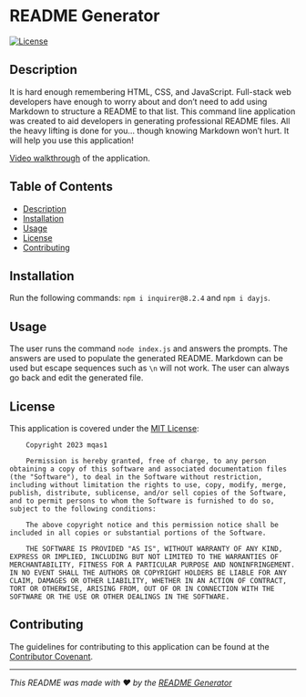 # README Generator 
  
  
[![License](https://img.shields.io/badge/License-MIT-yellow.svg)](https://opensource.org/licenses/MIT)
  
  
## Description
  
It is hard enough remembering HTML, CSS, and JavaScript. Full-stack web developers have enough to worry about and don’t need to add using Markdown to structure a README to that list. This command line application was created to aid developers in generating professional README files. All the heavy lifting is done for you… though knowing Markdown won’t hurt. It will help you use this application!

[Video walkthrough](https://drive.google.com/file/d/1ksFJZKLMN7IBEn2tIB55XRpFzrmkNm5f/view?usp=sharing) of the application.
  
  
## Table of Contents
  

- [Description](#description)
- [Installation](#installation)
- [Usage](#usage)
- [License](#license)
- [Contributing](#contributing)
  
  
## Installation
  
Run the following commands: ```npm i inquirer@8.2.4``` and ```npm i dayjs```.
  
  
## Usage
  
The user runs the command ```node index.js``` and answers the prompts. The answers are used to populate the generated README. Markdown can be used but escape sequences such as ```\n``` will not work. The user can always go back and edit the generated file.
  
  
## License
This application is covered under the [MIT License](https://opensource.org/licenses/MIT):
        
        Copyright 2023 mqas1

        Permission is hereby granted, free of charge, to any person obtaining a copy of this software and associated documentation files (the "Software"), to deal in the Software without restriction, including without limitation the rights to use, copy, modify, merge, publish, distribute, sublicense, and/or sell copies of the Software, and to permit persons to whom the Software is furnished to do so, subject to the following conditions:
        
        The above copyright notice and this permission notice shall be included in all copies or substantial portions of the Software.
        
        THE SOFTWARE IS PROVIDED "AS IS", WITHOUT WARRANTY OF ANY KIND, EXPRESS OR IMPLIED, INCLUDING BUT NOT LIMITED TO THE WARRANTIES OF MERCHANTABILITY, FITNESS FOR A PARTICULAR PURPOSE AND NONINFRINGEMENT. IN NO EVENT SHALL THE AUTHORS OR COPYRIGHT HOLDERS BE LIABLE FOR ANY CLAIM, DAMAGES OR OTHER LIABILITY, WHETHER IN AN ACTION OF CONTRACT, TORT OR OTHERWISE, ARISING FROM, OUT OF OR IN CONNECTION WITH THE SOFTWARE OR THE USE OR OTHER DEALINGS IN THE SOFTWARE.
        

  
## Contributing
  
The guidelines for contributing to this application can be found at the [Contributor Covenant](https://www.contributor-covenant.org/).
  
    
---
  
*This README was made with ❤️ by the [README Generator](https://github.com/mqas1/readme-generator)*